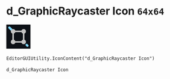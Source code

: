 # d_GraphicRaycaster Icon `64x64`
<img src="/img/d_GraphicRaycaster%20Icon.png" width=64 height=64>

``` CSharp
EditorGUIUtility.IconContent("d_GraphicRaycaster Icon")
```
```
d_GraphicRaycaster Icon
```
